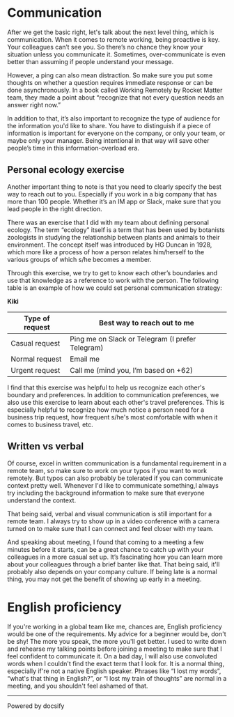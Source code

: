 # Communication

After we get the basic right, let's talk about the next level thing, which is communication. When it comes to remote working, being proactive is key. Your colleagues can’t see you. So there’s no chance they know your situation unless you communicate it. Sometimes, over-communicate is even better than assuming if people understand your message.

However, a ping can also mean distraction. So make sure you put some thoughts on whether a question requires immediate response or can be done asynchronously. In a book called Working Remotely by Rocket Matter team, they made a point about “recognize that not every question needs an answer right now.”

In addition to that, it’s also important to recognize the type of audience for the information you'd like to share. You have to distinguish if a piece of information is important for everyone on the company, or only your team, or maybe only your manager. Being intentional in that way will save other people’s time in this information-overload era.

## Personal ecology exercise 

Another important thing to note is that you need to clearly specify the best way to reach out to you. Especially if you work in a big company that has more than 100 people. Whether it’s an IM app or Slack, make sure that you lead people in the right direction. 

There was an exercise that I did with my team about defining personal ecology. The term “ecology” itself is a term that has been used by botanists zoologists in studying the relationship between plants and animals to their environment. The concept itself was introduced by HG Duncan in 1928, which more like a process of how a person relates him/herself to the various groups of which s/he becomes a member. 

Through this exercise, we try to get to know each other’s boundaries and use that knowledge as a reference to work with the person. The following table is an example of how we could set personal communication strategy: 

**Kiki**

| Type of request | Best way to reach out to me |
| ----------- | ----------- |
| Casual request | Ping me on Slack or Telegram (I prefer Telegram) |
| Normal request | Email me | 
| Urgent request | Call me (mind you, I’m based on +62) | 

I find that this exercise was helpful to help us recognize each other's boundary and preferences. In addition to communication preferences, we also use this exercise to learn about each other's travel preferences. This is especially helpful to recognize how much notice a person need for a business trip request, how frequent s/he's most comfortable with when it comes to business travel, etc. 

## Written vs verbal

Of course, excel in written communication is a fundamental requirement in a remote team, so make sure to work on your typos if you want to work remotely. But typos can also probably be tolerated if you can communicate context pretty well. Whenever I'd like to communicate something,I always try including the background information to make sure that everyone understand the context.

That being said, verbal and visual communication is still important for a remote team. I always try to show up in a video conference with a camera turned on to make sure that I can connect and feel closer with my team. 

And speaking about meeting, I found that coming to a meeting a few minutes before it starts, can be a great chance to catch up with your colleagues in a more casual set up. It’s fascinating how you can learn more about your colleagues through a brief banter like that. That being said, it'll probably also depends on your company culture. If being late is a normal thing, you may not get the benefit of showing up early in a meeting. 

# English proficiency

If you're working in a global team like me, chances are, English proficiency would be one of the requirements. My advice for a beginner would be, don't be shy! The more you speak, the more you'll get better. I used to write down and rehearse my talking points before joining a meeting to make sure that I feel confident to communicate it. On a bad day, I will also use convoluted words when I couldn't find the exact term that I look for. It is a normal thing, especially if're not a native English speaker. Phrases like “I lost my words”, “what's that thing in English?”, or “I lost my train of thoughts” are normal in a meeting, and you shouldn't feel ashamed of that.

----

<a href="https://docsify.js.org" target="_blank" style="color: inherit; font-weight: normal; text-decoration: none;">Powered by docsify</a>